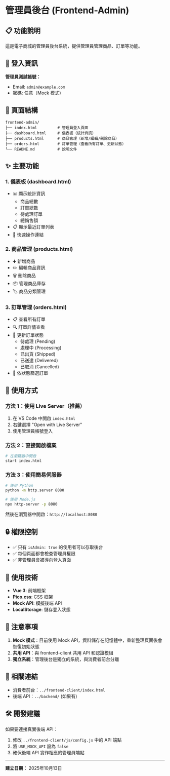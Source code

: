 # 管理員後台 (Frontend-Admin)

## 📋 功能說明

這是電子商城的管理員後台系統，提供管理員管理商品、訂單等功能。

## 🔐 登入資訊

**管理員測試帳號：**
- Email: `admin@example.com`
- 密碼: 任意（Mock 模式）

## 📁 頁面結構

```
frontend-admin/
├── index.html         # 管理員登入頁面
├── dashboard.html     # 儀表板（統計資訊）
├── products.html      # 商品管理（新增/編輯/刪除商品）
├── orders.html        # 訂單管理（查看所有訂單、更新狀態）
└── README.md          # 說明文件
```

## ✨ 主要功能

### 1. 儀表板 (dashboard.html)
- 📊 顯示統計資訊
  - 商品總數
  - 訂單總數
  - 待處理訂單
  - 總銷售額
- 📋 顯示最近訂單列表
- 🚀 快速操作連結

### 2. 商品管理 (products.html)
- ➕ 新增商品
- ✏️ 編輯商品資訊
- 🗑️ 刪除商品
- 📦 管理商品庫存
- 🏷️ 商品分類管理

### 3. 訂單管理 (orders.html)
- 📋 查看所有訂單
- 🔍 訂單詳情查看
- 🔄 更新訂單狀態
  - 待處理 (Pending)
  - 處理中 (Processing)
  - 已出貨 (Shipped)
  - 已送達 (Delivered)
  - 已取消 (Cancelled)
- 🎯 依狀態篩選訂單

## 🚀 使用方式

### 方法 1：使用 Live Server（推薦）
1. 在 VS Code 中開啟 `index.html`
2. 右鍵選擇 "Open with Live Server"
3. 使用管理員帳號登入

### 方法 2：直接開啟檔案
```bash
# 在瀏覽器中開啟
start index.html
```

### 方法 3：使用簡易伺服器
```bash
# 使用 Python
python -m http.server 8080

# 使用 Node.js
npx http-server -p 8080
```

然後在瀏覽器中開啟：`http://localhost:8080`

## 🔒 權限控制

- ✅ 只有 `isAdmin: true` 的使用者可以存取後台
- ✅ 每個頁面都會檢查管理員權限
- ✅ 非管理員會被導向登入頁面

## 🎨 使用技術

- **Vue 3**: 前端框架
- **Pico.css**: CSS 框架
- **Mock API**: 模擬後端 API
- **LocalStorage**: 儲存登入狀態

## 📝 注意事項

1. **Mock 模式**：目前使用 Mock API，資料儲存在記憶體中，重新整理頁面後會恢復初始狀態
2. **共用 API**：與 frontend-client 共用 API 和認證模組
3. **獨立系統**：管理後台是獨立的系統，與消費者前台分離

## 🔗 相關連結

- 消費者前台：`../frontend-client/index.html`
- 後端 API：`../backend/` (如果有)

## 🛠️ 開發建議

如果要連接真實後端 API：
1. 修改 `../frontend-client/js/config.js` 中的 API 端點
2. 將 `USE_MOCK_API` 設為 `false`
3. 確保後端 API 實作相應的管理員端點

---

**建立日期：** 2025年10月13日
